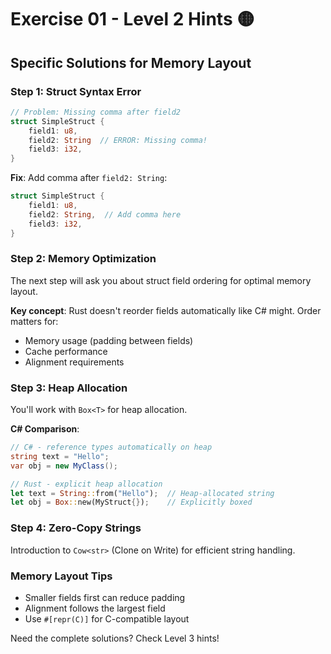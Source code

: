 # Exercise 01 - Level 2 Hints 🟡

## Specific Solutions for Memory Layout

### Step 1: Struct Syntax Error
```rust
// Problem: Missing comma after field2
struct SimpleStruct {
    field1: u8,
    field2: String  // ERROR: Missing comma!
    field3: i32,
}
```

**Fix**: Add comma after `field2: String`:
```rust
struct SimpleStruct {
    field1: u8,
    field2: String,  // Add comma here
    field3: i32,
}
```

### Step 2: Memory Optimization
The next step will ask you about struct field ordering for optimal memory layout.

**Key concept**: Rust doesn't reorder fields automatically like C# might. Order matters for:
- Memory usage (padding between fields)
- Cache performance
- Alignment requirements

### Step 3: Heap Allocation
You'll work with `Box<T>` for heap allocation.

**C# Comparison**:
```csharp
// C# - reference types automatically on heap
string text = "Hello";
var obj = new MyClass();
```

```rust
// Rust - explicit heap allocation
let text = String::from("Hello");  // Heap-allocated string
let obj = Box::new(MyStruct{});    // Explicitly boxed
```

### Step 4: Zero-Copy Strings
Introduction to `Cow<str>` (Clone on Write) for efficient string handling.

### Memory Layout Tips
- Smaller fields first can reduce padding
- Alignment follows the largest field
- Use `#[repr(C)]` for C-compatible layout

Need the complete solutions? Check Level 3 hints!